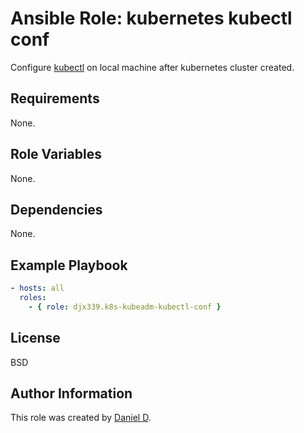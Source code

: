 Ansible Role: kubernetes kubectl conf
=========

Configure [kubectl](https://kubernetes.io/docs/tasks/tools/install-kubectl/) on local machine after kubernetes cluster created.

Requirements
------------

None.

Role Variables
--------------

None.

Dependencies
------------

None.

Example Playbook
----------------

```yml
- hosts: all
  roles:
    - { role: djx339.k8s-kubeadm-kubectl-conf }
```

License
-------

BSD

Author Information
------------------

This role was created by [Daniel D](https://github.com/djx339).
